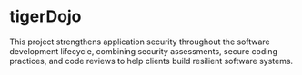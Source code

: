 # tigerDojo
This project strengthens application security throughout the software development lifecycle, combining security assessments, secure coding practices, and code reviews to help clients build resilient software systems.
